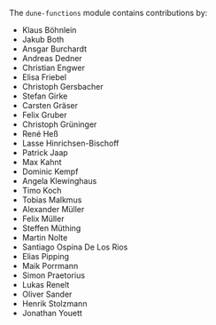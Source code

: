 <!--
SPDX-FileCopyrightText: Copyright © DUNE Project contributors, see list below
SPDX-License-Identifier: LicenseRef-GPL-2.0-only-with-DUNE-exception OR LGPL-3.0-or-later
-->

The `dune-functions` module contains contributions by:

* Klaus Böhnlein
* Jakub Both
* Ansgar Burchardt
* Andreas Dedner
* Christian Engwer
* Elisa Friebel
* Christoph Gersbacher
* Stefan Girke
* Carsten Gräser
* Felix Gruber
* Christoph Grüninger
* René Heß
* Lasse Hinrichsen-Bischoff
* Patrick Jaap
* Max Kahnt
* Dominic Kempf
* Angela Klewinghaus
* Timo Koch
* Tobias Malkmus
* Alexander Müller
* Felix Müller
* Steffen Müthing
* Martin Nolte
* Santiago Ospina De Los Rios
* Elias Pipping
* Maik Porrmann
* Simon Praetorius
* Lukas Renelt
* Oliver Sander
* Henrik Stolzmann
* Jonathan Youett
